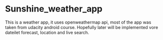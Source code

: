 # Sunshine_weather_app
This is a weather app, it uses openweathermap api, most of the app was taken from udacity android course.
Hopefully later will be implemented vore dateilet forecast, location and live search.
